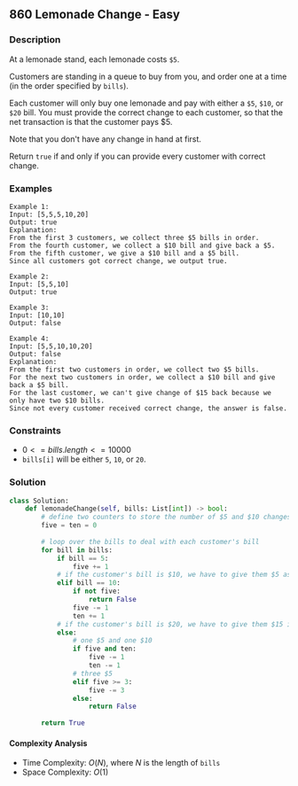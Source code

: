 ## 860 Lemonade Change - Easy

### Description

At a lemonade stand, each lemonade costs `$5`. 

Customers are standing in a queue to buy from you, and order one at a time (in the order specified by `bills`).

Each customer will only buy one lemonade and pay with either a `$5`, `$10`, or `$20` bill. You must provide the correct change to each customer, so that the net transaction is that the customer pays $5.

Note that you don't have any change in hand at first.

Return `true` if and only if you can provide every customer with correct change.



### Examples

```pseudocode
Example 1:
Input: [5,5,5,10,20]
Output: true
Explanation: 
From the first 3 customers, we collect three $5 bills in order.
From the fourth customer, we collect a $10 bill and give back a $5.
From the fifth customer, we give a $10 bill and a $5 bill.
Since all customers got correct change, we output true.

Example 2:
Input: [5,5,10]
Output: true

Example 3:
Input: [10,10]
Output: false

Example 4:
Input: [5,5,10,10,20]
Output: false
Explanation: 
From the first two customers in order, we collect two $5 bills.
For the next two customers in order, we collect a $10 bill and give back a $5 bill.
For the last customer, we can't give change of $15 back because we only have two $10 bills.
Since not every customer received correct change, the answer is false.
```



### Constraints

- $0 <= bills.length <= 10000$
- `bills[i]` will be either `5`, `10`, or `20`.



### Solution

```python
class Solution:
    def lemonadeChange(self, bills: List[int]) -> bool:
        # define two counters to store the number of $5 and $10 changes we have
        five = ten = 0
        
        # loop over the bills to deal with each customer's bill
        for bill in bills:
            if bill == 5:
                five += 1
            # if the customer's bill is $10, we have to give them $5 as a change
            elif bill == 10:
                if not five:
                    return False
                five -= 1
                ten += 1
            # if the customer's bill is $20, we have to give them $15 in total back
            else:
                # one $5 and one $10
                if five and ten:
                    five -= 1
                    ten -= 1
                # three $5
                elif five >= 3:
                    five -= 3
                else:
                    return False
            
        return True
```



#### Complexity Analysis

- Time Complexity: $O(N)$, where $N$ is the length of `bills`
- Space Complexity: $O(1)$ 